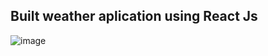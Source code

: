<div><h2>Built weather aplication using React Js</h2></div>

![image](https://user-images.githubusercontent.com/82169025/128450862-a82e4dc7-ab51-43da-af81-07e5f97f5f35.png)
